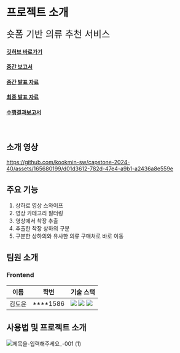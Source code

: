 # 프로젝트 소개

<font size=5>숏폼 기반 의류 추천 서비스</font>

#### [깃허브 바로가기](https://github.com/kookmin-sw/capstone-2024-40)
#### [중간 보고서](https://drive.google.com/file/d/1OwN0JtMrE-i7x-5Nt9uTYj_nsBS-WjnA/view?usp=sharing)
#### [중간 발표 자료](https://drive.google.com/file/d/1k1M5kiWxnmMa5dGpRdqlzNkfAOZvPoXu/view?usp=sharing)
#### [최종 발표 자료](https://drive.google.com/file/d/1e0ElCQHiQtv68tIQmEdmDXYkx6OO3FU6/view?usp=sharing)
#### [수행결과보고서](https://drive.google.com/file/d/1CPDFAbfDAssmh5zhGDInL9iv1UPPv54p/view?usp=share_link)

<br>

## 소개 영상
https://github.com/kookmin-sw/capstone-2024-40/assets/165680199/d01d3612-782d-47e4-a9b1-a2436a8e559e


## 주요 기능
1. 상하로 영상 스와이프
2. 영상 카테고리 필터링
3. 영상에서 착장 추출
4. 추출한 착장 상하의 구분
5. 구분한 상하의와 유사한 의류 구매처로 바로 이동

## 팀원 소개
### Frontend
<table>
    <tr>
        <th>이름</th>
        <th>학번</th>
        <th>기술 스택</th>
    </tr>
    <tbody>
        <td valign = "middle">김도윤</td>
        <td>****1586</td>
        <td><img src="https://camo.githubusercontent.com/6a58c2a5ed615f99f6bc0bdbfa9cfb50674e022fbc1fcb2233e041949908c14e/68747470733a2f2f696d672e736869656c64732e696f2f62616467652f52454143542d3631444146422e7376673f267374796c653d666f722d7468652d6261646765266c6f676f3d5265616374266c6f676f436f6c6f723d7768697465"> <img src="https://camo.githubusercontent.com/eb3c36e66f20893f28d23b77c6677de4367b9f4aebac757021390565fb7c2eda/68747470733a2f2f696d672e736869656c64732e696f2f62616467652f747970657363726970742d3331373863363f7374796c653d666f722d7468652d6261646765266c6f676f3d54797065536372697074266c6f676f436f6c6f723d7768697465"> <img src="https://camo.githubusercontent.com/e2b0e4cf4a2e271a83ed80edae94d86cdd5389731809397934da81787ebc81bb/68747470733a2f2f696d672e736869656c64732e696f2f62616467652f5461696c77696e646373732d3036423644343f7374796c653d666f722d7468652d6261646765266c6f676f3d5461696c77696e64637373266c6f676f436f6c6f723d7768697465"></td>
    </tbody>
</table>


## 사용법 및 프로젝트 소개
![제목을-입력해주세요_-001 (1)](https://github.com/kookmin-sw/capstone-2024-40/assets/165680199/5cb99bc7-98c1-459c-9543-32a25e2b5af3)

